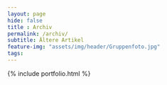 ```yaml
--- 
layout: page
hide: false
title : Archiv
permalink: /archiv/
subtitle: Ältere Artikel
feature-img: "assets/img/header/Gruppenfoto.jpg"
tags: 
---
```


{% include portfolio.html %}
